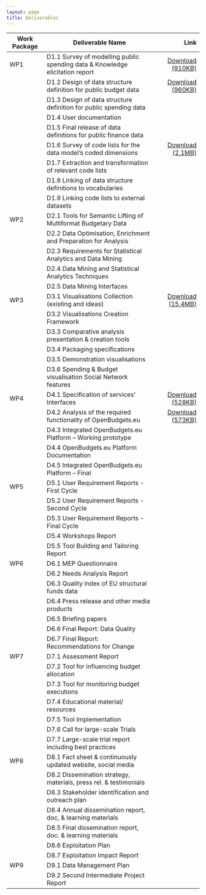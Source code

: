 ```yaml
---
layout: page
title: Deliverables
---
```




| Work Package | Deliverable Name | Link |
| - | ----------------------------------------------------------------------------- | -:|
| WP1    | 	D1.1 Survey of modelling public spending data & Knowledge elicitation report | [Download (910KB)]({{site.baseurl}}/assets/deliverables/D1.1.pdf) |
| 	 | D1.2 Design of data structure definition for public budget data | [Download (960KB)]({{site.baseurl}}/assets/deliverables/D1.2.pdf) |  
|    | D1.3 Design of data structure definition for public spending data    |   
| 	 | D1.4 User documentation |
| 	 | D1.5 Final release of data definitions for public finance data |
| 	 |  D1.6 Survey of code lists for the data model’s coded dimensions | [Download (2,1MB)]({{site.baseurl}}/assets/deliverables/D1.6.pdf) |
| 	 | D1.7 Extraction and transformation of relevant code lists |
| 	 | D1.8 Linking of data structure definitions to vocabularies |
| 	 | D1.9 Linking code lists to external datasets |
| WP2	 | D2.1 Tools for Semantic Lifting of Multiformat Budgetary Data |
| 	 | D2.2 Data Optimisation, Enrichment and Preparation for Analysis |
| 	 | D2.3 Requirements for Statistical Analytics and Data Mining |
| 	 | D2.4 Data Mining and Statistical Analytics Techniques |
| 	 | D2.5 Data Mining Interfaces |
| WP3	 | D3.1 Visualisations Collection (existing and ideas) | [Download (15,4MB)]({{site.baseurl}}/assets/deliverables/D3.1.pdf) |
| 	 | D3.2 Visualisations Creation Framework |
| 	 | D3.3 Comparative analysis presentation & creation tools |
| 	 | D3.4 Packaging specifications |
| 	 | D3.5 Demonstration visualisations |
| 	 | D3.6 Spending & Budget visualisation Social Network features |
| WP4	 | D4.1 Specification of services’ Interfaces | [Download (528KB)]({{site.baseurl}}/assets/deliverables/D4.1.pdf) |
| 	 | D4.2 Analysis of the required functionality of OpenBudgets.eu | [Download (573KB)]({{site.baseurl}}/assets/deliverables/D4.1.pdf)
| 	 |D4.3 Integrated OpenBudgets.eu Platform – Working prototype |
| 	 | D4.4 OpenBudgets.eu Platform Documentation |
| 	 | D4.5 Integrated OpenBudgets.eu Platform – Final |
| WP5	 | D5.1 User Requirement Reports - First Cycle |
| 	 | D5.2 User Requirement Reports - Second Cycle |
| 	 | D5.3 User Requirement Reports - Final Cycle |
| 	 | D5.4 Workshops Report |
| 	 | D5.5 Tool Building and Tailoring Report |
| WP6	 | D6.1 MEP Questionnaire |
|  | D6.2 Needs Analysis Report |
|  | D6.3 Quality index of EU structural funds data |
| 	 | D6.4 Press release and other media products |
| 	 | D6.5 Briefing papers |
| 	 | D6.6 Final Report: Data Quality |
| 	 | D6.7 Final Report: Recommendations for Change |
| WP7	 | D7.1 Assessment Report |
| 	 | D7.2 Tool for influencing budget allocation |
| 	 | D7.3 Tool for monitoring budget executions |
| 	 | D7.4 Educational material/ resources |
| 	 | D7.5 Tool Implementation |
| 	 | D7.6 Call for large-scale Trials |
| 	 | D7.7 Large-scale trial report including best practices |
| WP8	 | D8.1 Fact sheet & continuously updated website, social media |
| 	 | D8.2 Dissemination strategy, materials, press rel. & testimonials |
| 	 | D8.3 Stakeholder identification and outreach plan |
| 	 | D8.4 Annual dissemination report, doc, & learning materials |
| 	 | D8.5 Final dissemination report, doc. & learning materials |
| 	 | D8.6 Exploitation Plan |
| 	 | D8.7 Exploitation Impact Report |
| WP9	 | D9.1 Data Management Plan |
| 	 | D9.2 Second Intermediate Project Report |
